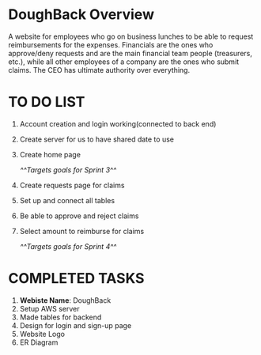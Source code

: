# DoughBack Overview

A website for employees who go on business lunches to be able to request reimbursements for the expenses. Financials are the ones who approve/deny requests and are the main financial team people (treasurers, etc.), while all other employees of a company are the ones who submit claims. The CEO has ultimate authority over everything.

# TO DO LIST

  1. Account creation and login working(connected to back end)
  2. Create server for us to have shared date to use 
  3. Create home page
        
        *^^Targets goals for Sprint 3^^*
        
  4. Create requests page for claims
  5. Set up and connect all tables
  6. Be able to approve and reject claims
  7. Select amount to reimburse for claims
  
        *^^Targets goals for Sprint 4^^*

# COMPLETED TASKS
1. **Webiste Name**: DoughBack
2. Setup AWS server
3. Made tables for backend
4. Design for login and sign-up page
5. Website Logo
6. ER Diagram


